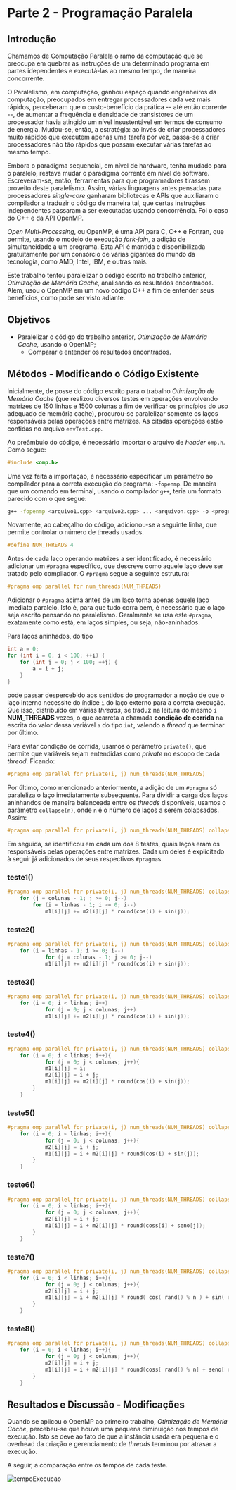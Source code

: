# Parte 2 - Programação Paralela

## Introdução

Chamamos de Computação Paralela o ramo da computação que se preocupa em quebrar as instruções de um determinado programa em partes idependentes e executá-las ao mesmo tempo, de maneira concorrente.

O Paralelismo, em computação, ganhou espaço quando engenheiros da computação, preocupados em entregar processadores cada vez mais rápidos, perceberam que o custo-benefício da prática -- até então corrente --, de aumentar a frequência e densidade de transistores de um processador havia atingido um nível insustentável em termos de consumo de energia. Mudou-se, então, a estratégia: ao invés de criar processadores muito rápidos que executem apenas uma tarefa por vez, passa-se a criar processadores não tão rápidos que possam executar várias tarefas ao mesmo tempo.

Embora o paradigma sequencial, em nível de hardware, tenha mudado para o paralelo, restava mudar o paradigma corrente em nível de software. Escreveram-se, então, ferramentas para que programadores tirassem proveito deste paralelismo. Assim, várias linguagens antes pensadas para processadores *single-core* ganharam bibliotecas e APIs que auxiliaram o compilador a traduzir o código de maneira tal, que certas instruções independentes passaram a ser executadas usando concorrência. Foi o caso do C++ e da API OpenMP.

*Open Multi-Processing*, ou OpenMP, é uma API para C, C++ e Fortran, que permite, usando o modelo de execução *fork-join*, a adição de simultaneidade a um programa. Esta API é mantida e disponibilizada gratuitamente por um consórcio de várias gigantes do mundo da tecnologia, como AMD, Intel, IBM, e outras mais.

Este trabalho tentou paralelizar o código escrito no trabalho anterior, *Otimização de Memória Cache*, analisando os resultados encontrados. Além, usou o OpenMP em um novo código C++ a fim de entender seus benefícios, como pode ser visto adiante.

## Objetivos

- Paralelizar o código do trabalho anterior, *Otimização de Memória Cache*, usando o OpenMP;
  - Comparar e entender os resultados encontrados.

## Métodos - Modificando o Código Existente

Inicialmente, de posse do código escrito para o trabalho *Otimização de Memória Cache* (que realizou diversos testes em operações envolvendo matrizes de 150 linhas e 1500 colunas a fim de verificar os princípios do uso adequado de memória cache), procurou-se paralelizar somente os laços responsáveis pelas operações entre matrizes. As citadas operações estão contidas no arquivo `envTest.cpp`.

Ao preâmbulo do código, é necessário importar o arquivo de *header* `omp.h`. Como segue:

```C++
#include <omp.h>
```

Uma vez feita a importação, é necessário especificar um parâmetro ao compilador para a correta execução do programa: `-fopenmp`. De maneira que um comando em terminal, usando o compilador `g++`, teria um formato parecido com o que segue:

```bash
g++ -fopenmp <arquivo1.cpp> <arquivo2.cpp> ... <arquivon.cpp> -o <programa>
```

Novamente, ao cabeçalho do código, adicionou-se a seguinte linha, que permite controlar o número de threads usados.

```C++
#define NUM_THREADS 4
```

Antes de cada laço operando matrizes a ser identificado, é necessário adicionar um `#pragma` específico, que descreve como aquele laço deve ser tratado pelo compilador. O `#pragma` segue a seguinte estrutura:

```C++
#pragma omp parallel for num_threads(NUM_THREADS)
```

Adicionar o `#pragma` acima antes de um laço torna apenas aquele laço imediato paralelo. Isto é, para que tudo corra bem, é necessário que o laço seja escrito pensando no paralelismo. Geralmente se usa este `#pragma`, exatamente como está, em laços simples, ou seja, não-aninhados.

Para laços aninhados, do tipo

```C++
int a = 0;
for (int i = 0; i < 100; ++i) {
    for (int j = 0; j < 100; ++j) {
        a = i + j;
    }
}
```

pode passar despercebido aos sentidos do programador a noção de que o laço interno necessite do índice `i` do laço externo para a correta execução. Que isso, distribuído em várias *threads*, se traduz na leitura do mesmo `i` **NUM_THREADS** vezes, o que acarreta a chamada **condição de corrida** na escrita do valor dessa variável `a` do tipo `int`, valendo a *thread* que terminar por último.

Para evitar condição de corrida, usamos o parâmetro `private()`, que permite que variáveis sejam entendidas como *private* no escopo de cada *thread*. Ficando:

```C++
#pragma omp parallel for private(i, j) num_threads(NUM_THREADS)
```

Por último, como mencionado anteriormente, a adição de um `#pragma` só paraleliza o laço imediatamente subsequente. Para dividir a carga dos laços aninhandos de maneira balanceada entre os *threads* disponíveis, usamos o parâmetro `collapse(n)`, onde `n` é o número de laços a serem colapsados. Assim:

```C++
#pragma omp parallel for private(i, j) num_threads(NUM_THREADS) collapse(2)
```

Em seguida, se identificou em cada um dos 8 testes, quais laços eram os responsáveis pelas operações entre matrizes. Cada um deles é explicitado à seguir já adicionados de seus respectivos `#pragma`s.

### teste1()

```C++
#pragma omp parallel for private(i, j) num_threads(NUM_THREADS) collapse(2)
    for (j = colunas - 1; j >= 0; j--)
        for (i = linhas - 1; i >= 0; i--)
            m1[i][j] += m2[i][j] * round(cos(i) + sin(j));
```

### teste2()

```C++
#pragma omp parallel for private(i, j) num_threads(NUM_THREADS) collapse(2)
    for (i = linhas - 1; i >= 0; i--)
            for (j = colunas - 1; j >= 0; j--)
            m1[i][j] += m2[i][j] * round(cos(i) + sin(j));
```

### teste3()

```C++
#pragma omp parallel for private(i, j) num_threads(NUM_THREADS) collapse(2)
    for (i = 0; i < linhas; i++)
            for (j = 0; j < colunas; j++)
            m1[i][j] += m2[i][j] * round(cos(i) + sin(j));
```

### teste4()

```C++
#pragma omp parallel for private(i, j) num_threads(NUM_THREADS) collapse(2)
    for (i = 0; i < linhas; i++){
            for (j = 0; j < colunas; j++){
            m1[i][j] = i;
            m2[i][j] = i + j;
            m1[i][j] += m2[i][j] * round(cos(i) + sin(j));
        }
    }
```

### teste5()

```C++
#pragma omp parallel for private(i, j) num_threads(NUM_THREADS) collapse(2)
    for (i = 0; i < linhas; i++){
            for (j = 0; j < colunas; j++){
            m2[i][j] = i + j;
            m1[i][j] = i + m2[i][j] * round(cos(i) + sin(j));
        }
    }
```

### teste6()

```C++
#pragma omp parallel for private(i, j) num_threads(NUM_THREADS) collapse(2)
    for (i = 0; i < linhas; i++){
            for (j = 0; j < colunas; j++){
            m2[i][j] = i + j;
            m1[i][j] = i + m2[i][j] * round(coss[i] + seno[j]);
        }
    }
```

### teste7()

```C++
#pragma omp parallel for private(i, j) num_threads(NUM_THREADS) collapse(2)
    for (i = 0; i < linhas; i++){
            for (j = 0; j < colunas; j++){
            m2[i][j] = i + j;
            m1[i][j] = i + m2[i][j] * round( cos( rand() % n ) + sin( rand() % n ) );
        }
    }
```

### teste8()

```C++
#pragma omp parallel for private(i, j) num_threads(NUM_THREADS) collapse(2)
    for (i = 0; i < linhas; i++){
            for (j = 0; j < colunas; j++){
            m2[i][j] = i + j;
            m1[i][j] = i + m2[i][j] * round(coss[ rand() % n] + seno[ rand() % n]);
        }
    }
```

<!-- ## Métodos - Escrevendo Novo Código Paralelo

Este código foi contido num único arquivo, `paralel.cpp`.

Inicialmente, na função `main()` foi definido um tamanho arbitrário para os arrays multidimensionais a serem criados, através da variável `tam`.

```C++
int tam = 20000;
```

Já na função `teste1()`, são declarados dois arrays multidiomensionais, `lista[tam][tam]` e `soma[tam][tam]`.

```C++ 
int** lista = new int* [tam];
for (i = 0; i < tam; ++i) {
    lista[i] = new int[tam];
}

int** soma = new int* [tam];
for (i = 0; i < tam; ++i) {
    soma[i] = new int[tam];
}
```

É inicializado, então, o array `lista[][]`:

```C++
// Inicialização do Array
for (i = 0; i < tam; ++i) {
    for (j = 0; j < tam; ++j) {
        lista[i][j] = j;  
    }
}
```

Seguem, do código, duas somas entre o mesmo array `lista` e o cálculo de seus respectivos tempos de operação. A primeira, sequencial, é escrita como:

```C++
t1 = clock();
// Somando os dois arrays
for (i = 0; i < tam; ++i) {
    for (j = 0; j < tam; ++j) {
        soma[i][j] += lista[i][j];
        // cout << soma[i][j] << endl;
    }
}
cout << (float)(clock() - t2)/CLOCKS_PER_SEC << "s" << endl;
```

A segunda, usando o OpenMP, é escrita como:

```C++
t2 = clock();
// Somando dois arrays usando paralelismo
#pragma omp parallel for private(i, j) num_threads(NUM_THREADS) collapse(2)
for (i = 0; i < tam; ++i) {
    for (j = 0; j < tam; ++j) {
        soma[i][j] += lista[i][j];
        // cout << soma[i][j] << endl;
    }
}
cout << (float)(clock() - t2)/CLOCKS_PER_SEC << "s" << endl;
``` -->

<!-- Ademais, a fim de se ter noção a partir de que tamanho quadrado de `lista` começa a fazer sentido usar paralelização, foi colocado a chamada da função `teste1()` dentro de um laço, atualizando o valor de `tam` a cada execução: começando em $250$ e terminando em $10000$, passo $250$. -->

## Resultados e Discussão - Modificações

Quando se aplicou o OpenMP ao primeiro trabalho, *Otimização de Memória Cache*, percebeu-se que houve uma pequena diminuição nos tempos de execução. Isto se deve ao fato de que a instância usada era pequena e o overhead da criação e gerenciamento de *threads* terminou por atrasar a execução.

A seguir, a comparação entre os tempos de cada teste.

![tempoExecucao](https://github.com/FelipeNasci/trabalhoACII/blob/master/Parte%202/img/tempoExecucao.PNG?raw=true)
